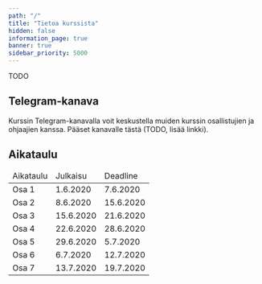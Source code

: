 ```yaml
---
path: "/"
title: "Tietoa kurssista"
hidden: false
information_page: true
banner: true
sidebar_priority: 5000
---
```


TODO

## Telegram-kanava

Kurssin Telegram-kanavalla voit keskustella muiden kurssin osallistujien
ja ohjaajien kanssa. Pääset kanavalle tästä (TODO, lisää linkki).

## Aikataulu

<table>
  <thead>
    <tr>
      <td>Aikataulu</td>
      <td>Julkaisu</td>
      <td>Deadline</td>
    </tr>
  </th>
  <tbody>
    <tr>
      <td>Osa 1</td>
      <td>1.6.2020</td>
      <td>7.6.2020</td>
    </tr>
    <tr>
      <td>Osa 2</td>
      <td>8.6.2020</td>
      <td>15.6.2020</td>
    </tr>
    <tr>
      <td>Osa 3</td>
      <td>15.6.2020</td>
      <td>21.6.2020</td>
    </tr>
    <tr>
      <td>Osa 4</td>
      <td>22.6.2020</td>
      <td>28.6.2020</td>
    </tr>
    <tr>
      <td>Osa 5</td>
      <td>29.6.2020</td>
      <td>5.7.2020</td>
    </tr>
    <tr>
      <td>Osa 6</td>
      <td>6.7.2020</td>
      <td>12.7.2020</td>
    </tr>
    <tr>
      <td>Osa 7</td>
      <td>13.7.2020</td>
      <td>19.7.2020</td>
    </tr>
  </tbody>
</table>
